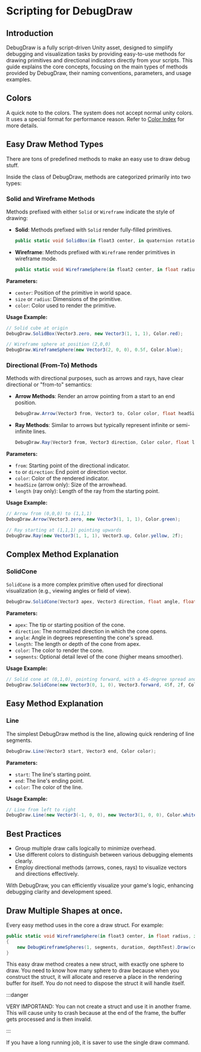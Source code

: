 # Scripting for DebugDraw

## Introduction

DebugDraw is a fully script-driven Unity asset, designed to simplify debugging and visualization tasks by providing easy-to-use methods for drawing primitives and directional indicators directly from your scripts. This guide explains the core concepts, focusing on the main types of methods provided by DebugDraw, their naming conventions, parameters, and usage examples.

## Colors

A quick note to the colors. The system does not accept normal unity colors. It uses a special format for performance reason. Refer to [Color Index](colorindex.md) for more details.

## Easy Draw Method Types

There are tons of predefined methods to make an easy use to draw debug stuff.

Inside the class of DebugDraw, methods are categorized primarily into two types:

### Solid and Wireframe Methods

Methods prefixed with either `Solid` or `Wireframe` indicate the style of drawing:

- **Solid**: Methods prefixed with `Solid` render fully-filled primitives.

  ```csharp
  public static void SolidBox(in float3 center, in quaternion rotation, in float3 size, in ColorIndex colorIndex, in float duration = 0f, in bool depthTest = false);
  ```

- **Wireframe**: Methods prefixed with `Wireframe` render primitives in wireframe mode.

  ```csharp
  public static void WireframeSphere(in float2 center, in float radius, in ColorIndex colorIndex, in float duration = 0f, in int segments = 16, in bool depthTest = false, in float zPos = 0f);
  ```

**Parameters:**

- `center`: Position of the primitive in world space.
- `size` or `radius`: Dimensions of the primitive.
- `color`: Color used to render the primitive.

**Usage Example:**

```csharp
// Solid cube at origin
DebugDraw.SolidBox(Vector3.zero, new Vector3(1, 1, 1), Color.red);

// Wireframe sphere at position (2,0,0)
DebugDraw.WireframeSphere(new Vector3(2, 0, 0), 0.5f, Color.blue);
```

### Directional (From-To) Methods

Methods with directional purposes, such as arrows and rays, have clear directional or "from-to" semantics:

- **Arrow Methods**: Render an arrow pointing from a start to an end position.

  ```csharp
  DebugDraw.Arrow(Vector3 from, Vector3 to, Color color, float headSize = 0.25f);
  ```

- **Ray Methods**: Similar to arrows but typically represent infinite or semi-infinite lines.

  ```csharp
  DebugDraw.Ray(Vector3 from, Vector3 direction, Color color, float length = 1f);
  ```

**Parameters:**

- `from`: Starting point of the directional indicator.
- `to` or `direction`: End point or direction vector.
- `color`: Color of the rendered indicator.
- `headSize` (arrow only): Size of the arrowhead.
- `length` (ray only): Length of the ray from the starting point.

**Usage Example:**

```csharp
// Arrow from (0,0,0) to (1,1,1)
DebugDraw.Arrow(Vector3.zero, new Vector3(1, 1, 1), Color.green);

// Ray starting at (1,1,1) pointing upwards
DebugDraw.Ray(new Vector3(1, 1, 1), Vector3.up, Color.yellow, 2f);
```

## Complex Method Explanation

### SolidCone

`SolidCone` is a more complex primitive often used for directional visualization (e.g., viewing angles or field of view).

```csharp
DebugDraw.SolidCone(Vector3 apex, Vector3 direction, float angle, float length, Color color, int segments = 12);
```

**Parameters:**

- `apex`: The tip or starting position of the cone.
- `direction`: The normalized direction in which the cone opens.
- `angle`: Angle in degrees representing the cone's spread.
- `length`: The length or depth of the cone from apex.
- `color`: The color to render the cone.
- `segments`: Optional detail level of the cone (higher means smoother).

**Usage Example:**

```csharp
// Solid cone at (0,1,0), pointing forward, with a 45-degree spread and length of 2 units
DebugDraw.SolidCone(new Vector3(0, 1, 0), Vector3.forward, 45f, 2f, Color.magenta);
```

## Easy Method Explanation

### Line

The simplest DebugDraw method is the line, allowing quick rendering of line segments.

```csharp
DebugDraw.Line(Vector3 start, Vector3 end, Color color);
```

**Parameters:**

- `start`: The line's starting point.
- `end`: The line's ending point.
- `color`: The color of the line.

**Usage Example:**

```csharp
// Line from left to right
DebugDraw.Line(new Vector3(-1, 0, 0), new Vector3(1, 0, 0), Color.white);
```

## Best Practices

- Group multiple draw calls logically to minimize overhead.
- Use different colors to distinguish between various debugging elements clearly.
- Employ directional methods (arrows, cones, rays) to visualize vectors and directions effectively.

With DebugDraw, you can efficiently visualize your game's logic, enhancing debugging clarity and development speed.

## Draw Multiple Shapes at once.

Every easy method uses in the core a draw struct.
For example: 
```csharp
public static void WireframeSphere(in float3 center, in float radius, in ColorIndex colorIndex, in float duration = 0f, in int segments = 16, in bool depthTest = false)        
{
    new DebugWireframeSpheres(1, segments, duration, depthTest).Draw(center, radius, colorIndex);
}
```

This easy draw method creates a new struct, with exactly one sphere to draw.
You need to know how many sphere to draw because when you construct the struct, it will allocate and reserve a place in the rendering buffer for itself. You do not need to dispose the struct it will handle itself.

:::danger

VERY IMPORTAND: You can not create a struct and use it in another frame. This will cause unity to crash because at the end of the frame, the buffer gets processed and is then invalid.

::: 

If you have a long running job, it is saver to use the single draw command.